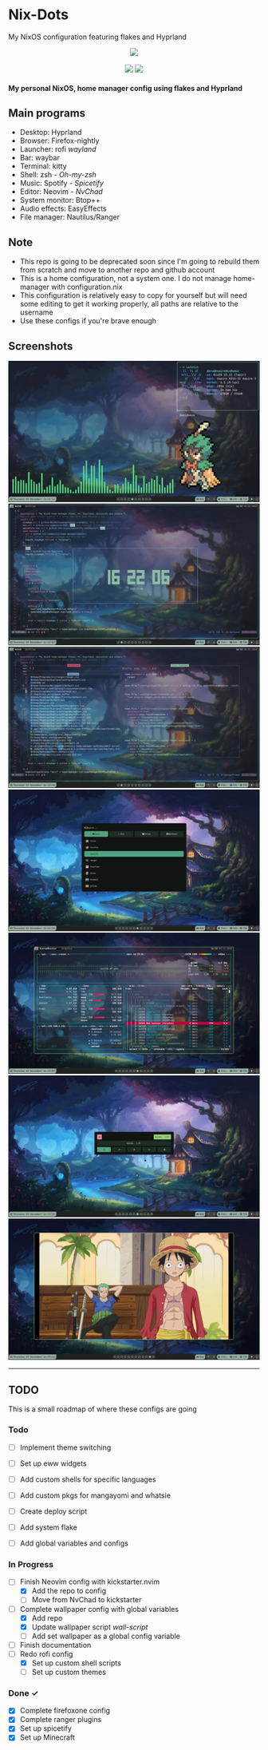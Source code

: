 Nix-Dots
===========

My NixOS configuration featuring flakes and Hyprland

<p align="center"><img src="https://i.imgur.com/X5zKxvp.png" width=300px></p>
<p align="center">
    <img src="https://img.shields.io/static/v1?label=Hyprland&message=Stable&style=flat&logo=hyprland&colorA=24273A&colorB=8AADF4&logoColor=CAD3F5"/>
    <img src="https://img.shields.io/static/v1?label=Nix Flake&message=Check&style=flat&logo=nixos&colorA=24273A&colorB=9173ff&logoColor=CAD3F5"
</p>
    
#### My personal NixOS, home manager config using flakes and Hyprland ####

    
## Main programs ##

* Desktop: Hyprland
* Browser: Firefox-nightly
* Launcher: rofi _wayland_
* Bar: waybar
* Terminal: kitty
* Shell: zsh - _Oh-my-zsh_
* Music: Spotify - _Spicetify_
* Editor: Neovim - _NvChad_
* System monitor: Btop++
* Audio effects: EasyEffects
* File manager: Nautilus/Ranger

## Note ##
* This repo is going to be deprecated soon since I'm going to rebuild them from scratch and move to another repo and github account
* This is a home configuration, not a system one. I do not manage home-manager with configuration.nix
* This configuration is relatively easy to copy for yourself but will need some editing to get it working properly, all paths are relative to the username
* Use these configs if you're brave enough

Screenshots
-----------
![picture alt](https://github.com/0LaMica/Nix-Dots/blob/main/assets/preview.png "Example with terminal")
![picture alt](https://github.com/0LaMica/Nix-Dots/blob/main/assets/preview2.png "Neovim with NvChad")
![picture alt](https://github.com/0LaMica/Nix-Dots/blob/main/assets/preview3.png "Neovim")
![picture alt](https://github.com/0LaMica/Nix-Dots/blob/main/assets/preview4.png "Rofi drun")
![picture alt](https://github.com/0LaMica/Nix-Dots/blob/main/assets/preview5.png "'Task manager'")
![picture alt](https://github.com/0LaMica/Nix-Dots/blob/main/assets/preview6.png "Power menu")
![picture alt](https://github.com/0LaMica/Nix-Dots/blob/main/assets/preview7.png "My goat on Linux")

<hr>




TODO
------

This is a small roadmap of where these configs are going

### Todo

- [ ] Implement theme switching
- [ ] Set up eww widgets
- [ ] Add custom shells for specific languages
- [ ] Add custom pkgs for mangayomi and whatsie
- [ ] Create deploy script
- [ ] Add system flake
- [ ] Add global variables and configs


### In Progress

- [ ] Finish Neovim config with kickstarter.nvim
    - [x] Add the repo to config
    - [ ] Move from NvChad to kickstarter  
- [ ] Complete wallpaper config with global variables
    - [x] Add repo
    - [x] Update wallpaper script _wall-script_
    - [ ] Add set wallpaper as a global config variable 
- [ ] Finish documentation   
- [ ] Redo rofi config
   - [x] Set up custom shell scripts
   - [ ] Set up custom themes

### Done ✓

- [x] Complete firefoxone config
- [x] Complete ranger plugins
- [x] Set up spicetify  
- [x] Set up Minecraft
